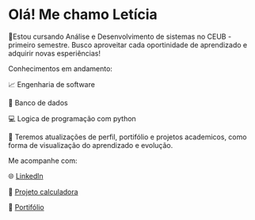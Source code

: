 # Olá! Me chamo Letícia
🔅Estou cursando Análise e Desenvolvimento de sistemas no CEUB - primeiro semestre. Busco aproveitar cada oportinidade de aprendizado e adquirir novas esperiências!

Conhecimentos em andamento:

📈 Engenharia de software 

💾 Banco de dados

💻 Logica de programação com python

💬 Teremos atualizações de perfil, portifólio e projetos academicos, como forma de visualização do aprendizado e evolução.

Me acompanhe com:

🌐 [Linkedln](www.linkedin.com/in/leticia-araujo-da-silva-amparo-992a15364)

🔢 [Projeto calculadora](https://leticia8154.github.io/Projeto/)

📁 [Portifólio](https://leticia8154.github.io/Portifolio/)
  



